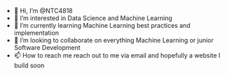 - 👋 Hi, I’m @NTC4818
- 👀 I’m interested in Data Science and Machine Learning
- 🌱 I’m currently learning Machine Learning best practices and implementation
- 💞️ I’m looking to collaborate on everything Machine Learning or junior Software Development
- 📫 How to reach me reach out to me via email and hopefully a website I build soon

<!---
NTC4818/NTC4818 is a ✨ special ✨ repository because its `README.md` (this file) appears on your GitHub profile.
You can click the Preview link to take a look at your changes.
--->
